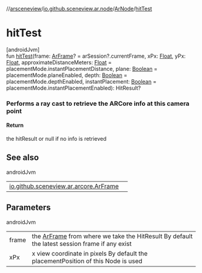 //[arsceneview](../../../index.md)/[io.github.sceneview.ar.node](../index.md)/[ArNode](index.md)/[hitTest](hit-test.md)

# hitTest

[androidJvm]\
fun [hitTest](hit-test.md)(frame: [ArFrame](../../io.github.sceneview.ar.arcore/-ar-frame/index.md)? = arSession?.currentFrame, xPx: [Float](https://kotlinlang.org/api/latest/jvm/stdlib/kotlin/-float/index.html), yPx: [Float](https://kotlinlang.org/api/latest/jvm/stdlib/kotlin/-float/index.html), approximateDistanceMeters: [Float](https://kotlinlang.org/api/latest/jvm/stdlib/kotlin/-float/index.html) = placementMode.instantPlacementDistance, plane: [Boolean](https://kotlinlang.org/api/latest/jvm/stdlib/kotlin/-boolean/index.html) = placementMode.planeEnabled, depth: [Boolean](https://kotlinlang.org/api/latest/jvm/stdlib/kotlin/-boolean/index.html) = placementMode.depthEnabled, instantPlacement: [Boolean](https://kotlinlang.org/api/latest/jvm/stdlib/kotlin/-boolean/index.html) = placementMode.instantPlacementEnabled): HitResult?

###  Performs a ray cast to retrieve the ARCore info at this camera point

#### Return

the hitResult or null if no info is retrieved

## See also

androidJvm

| | |
|---|---|
| [io.github.sceneview.ar.arcore.ArFrame](../../io.github.sceneview.ar.arcore/-ar-frame/hit-test.md) |  |

## Parameters

androidJvm

| | |
|---|---|
| frame | the [ArFrame](../../io.github.sceneview.ar.arcore/-ar-frame/index.md) from where we take the HitResult By default the latest session frame if any exist |
| xPx | x view coordinate in pixels By default the placementPosition of this Node is used |
